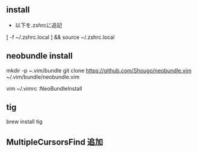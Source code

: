 

## install

 - 以下を.zshrcに追記

[ -f ~/.zshrc.local ] && source ~/.zshrc.local



## neobundle install

mkdir -p ~.vim/bundle
git clone https://github.com/Shougo/neobundle.vim ~/.vim/bundle/neobundle.vim

vim ~/.vimrc
:NeoBundleInstall

## tig

brew install tig

## MultipleCursorsFind 追加
